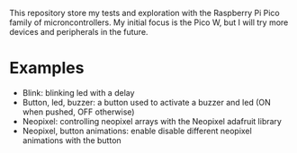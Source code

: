 This repository store my tests and exploration with the Raspberry Pi Pico family of microncontrollers. My initial focus is the Pico W, but I will try more devices and peripherals in the future.

# Examples

- Blink: blinking led with a delay
- Button, led, buzzer: a button used to activate a buzzer and led (ON when pushed, OFF otherwise)
- Neopixel: controlling neopixel arrays with the Neopixel adafruit library
- Neopixel, button animations: enable disable different neopixel animations with the button
